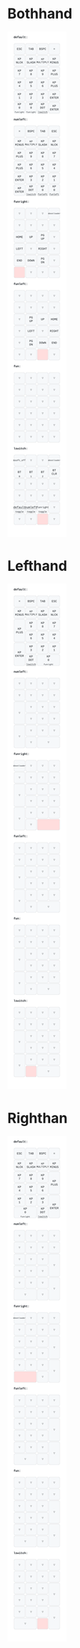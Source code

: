# Bothhand

<img src="keymap-drawer/kawvin_pad24_bothhand.svg" >

# Lefthand

<img src="keymap-drawer/kawvin_pad24_lefthand.svg" >

# Righthan

<img src="keymap-drawer/kawvin_pad24_righthand.svg" >

